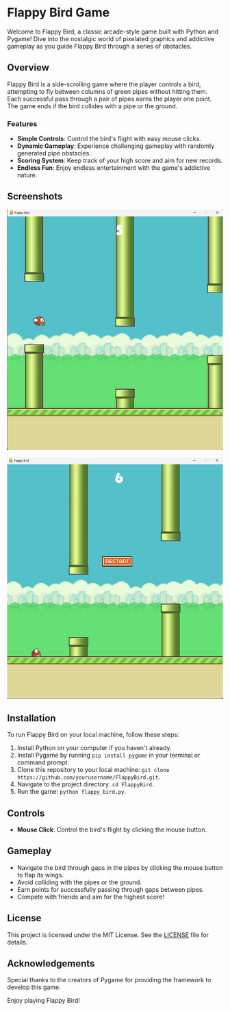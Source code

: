 # Flappy Bird Game

Welcome to Flappy Bird, a classic arcade-style game built with Python and Pygame! Dive into the nostalgic world of pixelated graphics and addictive gameplay as you guide Flappy Bird through a series of obstacles.

## Overview

Flappy Bird is a side-scrolling game where the player controls a bird, attempting to fly between columns of green pipes without hitting them. Each successful pass through a pair of pipes earns the player one point. The game ends if the bird collides with a pipe or the ground.

### Features

- **Simple Controls**: Control the bird's flight with easy mouse clicks.
- **Dynamic Gameplay**: Experience challenging gameplay with randomly generated pipe obstacles.
- **Scoring System**: Keep track of your high score and aim for new records.
- **Endless Fun**: Enjoy endless entertainment with the game's addictive nature.

## Screenshots

![Screenshot 1](screenshots/screenshot1.png)

![Screenshot 2](screenshots/screenshot2.png)

## Installation

To run Flappy Bird on your local machine, follow these steps:

1. Install Python on your computer if you haven't already.
2. Install Pygame by running `pip install pygame` in your terminal or command prompt.
3. Clone this repository to your local machine: `git clone https://github.com/yourusername/FlappyBird.git`.
4. Navigate to the project directory: `cd FlappyBird`.
5. Run the game: `python flappy_bird.py`.

## Controls

- **Mouse Click**: Control the bird's flight by clicking the mouse button.

## Gameplay

- Navigate the bird through gaps in the pipes by clicking the mouse button to flap its wings.
- Avoid colliding with the pipes or the ground.
- Earn points for successfully passing through gaps between pipes.
- Compete with friends and aim for the highest score!

## License

This project is licensed under the MIT License. See the [LICENSE](LICENSE) file for details.

## Acknowledgements

Special thanks to the creators of Pygame for providing the framework to develop this game.

Enjoy playing Flappy Bird!
